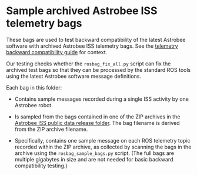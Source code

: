 # Sample archived Astrobee ISS telemetry bags

These bags are used to test backward compatibility of the latest
Astrobee software with archived Astrobee ISS telemetry bags. See the
[telemetry backward compatibility
guide](https://nasa.github.io/astrobee/html/md_doc_general_documentation_maintaining_telemetry.html)
for context.

Our testing checks whether the `rosbag_fix_all.py` script can fix the
archived test bags so that they can be processed by the standard ROS
tools using the latest Astrobee software message definitions.

Each bag in this folder:

- Contains sample messages recorded during a single ISS activity by one
  Astrobee robot.

- Is sampled from the bags contained in one of the ZIP archives in the
  [Astrobee ISS public data release
  folder](https://nasagov.app.box.com/s/4ign43svk39guhy9ev8t5xkzui6tqjm1).
  The bag filename is derived from the ZIP archive filename.

- Specifically, contains one sample message on each ROS telemetry topic
  recorded within the ZIP archive, as collected by scanning the bags in
  the archive using the `rosbag_sample_bags.py` script. (The full bags
  are multiple gigabytes in size and are not needed for basic backward
  compatibility testing.)
